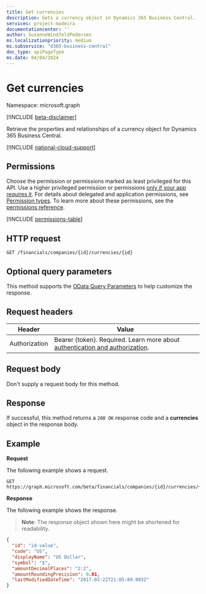 ```yaml
---
title: Get currencies 
description: Gets a currency object in Dynamics 365 Business Central.
services: project-madeira
documentationcenter: ''
author: SusanneWindfeldPedersen
ms.localizationpriority: medium
ms.subservice: "d365-business-central"
doc_type: apiPageType
ms.date: 04/04/2024
---
```


# Get currencies

Namespace: microsoft.graph

[!INCLUDE [beta-disclaimer](../../includes/beta-disclaimer.md)]

Retrieve the properties and relationships of a currency object for Dynamics 365 Business Central.

[!INCLUDE [national-cloud-support](../../includes/global-only.md)]

## Permissions
Choose the permission or permissions marked as least privileged for this API. Use a higher privileged permission or permissions [only if your app requires it](/graph/permissions-overview#best-practices-for-using-microsoft-graph-permissions). For details about delegated and application permissions, see [Permission types](/graph/permissions-overview#permission-types). To learn more about these permissions, see the [permissions reference](/graph/permissions-reference).

<!-- { "blockType": "permissions", "name": "dynamics_currencies_get" } -->
[!INCLUDE [permissions-table](../includes/permissions/dynamics-currencies-get-permissions.md)]

## HTTP request

```
GET /financials/companies/{id}/currencies/{id}
```

## Optional query parameters
This method supports the [OData Query Parameters](/graph/query-parameters) to help customize the response.

## Request headers
|Header|Value|
|------|-----|
|Authorization|Bearer {token}. Required. Learn more about [authentication and authorization](/graph/auth/auth-concepts).|

## Request body
Don't supply a request body for this method.

## Response
If successful, this method returns a `200 OK` response code and a **currencies** object in the response body.

## Example

**Request**

The following example shows a request.

```http
GET https://graph.microsoft.com/beta/financials/companies/{id}/currencies/{id}
```

**Response**

The following example shows the response. 

> **Note**: The response object shown here might be shortened for readability.

```json
{
  "id": "id-value",
  "code": "US",
  "displayName": "US Dollar",
  "symbol": "$",
  "amountDecimalPlaces": "2:2",
  "amountRoundingPrecision": 0.01,
  "lastModifiedDateTime": "2017-03-22T21:05:09.003Z"
}
```



